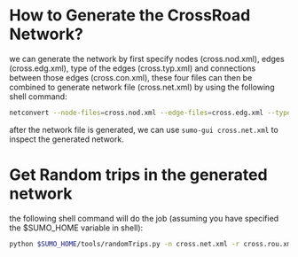 # How to Generate the CrossRoad Network?
we can generate the network by first specify nodes (cross.nod.xml), edges (cross.edg.xml), type of the edges (cross.typ.xml) and connections between those edges (cross.con.xml),
these four files can then be combined to generate network file (cross.net.xml) by using the following shell command:
```zsh
netconvert --node-files=cross.nod.xml --edge-files=cross.edg.xml --type-files=cross.typ.xml --connection-files=cross.con.xml --output-file=cross.net.xml
```
after the network file is generated, we can use `sumo-gui cross.net.xml` to inspect the generated network.

# Get Random trips in the generated network
the following shell command will do the job (assuming you have specified the $SUMO_HOME variable in shell):
```zsh
python $SUMO_HOME/tools/randomTrips.py -n cross.net.xml -r cross.rou.xml
```
